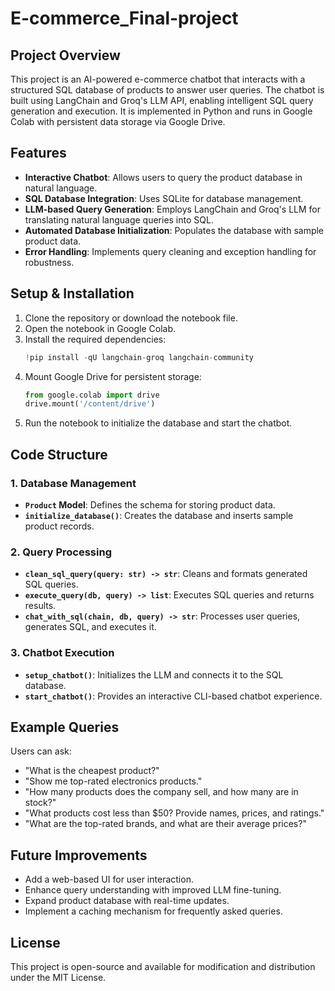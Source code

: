 # E-commerce_Final-project

## Project Overview

This project is an AI-powered e-commerce chatbot that interacts with a structured SQL database of products to answer user queries. The chatbot is built using LangChain and Groq's LLM API, enabling intelligent SQL query generation and execution. It is implemented in Python and runs in Google Colab with persistent data storage via Google Drive.

## Features

- **Interactive Chatbot**: Allows users to query the product database in natural language.
- **SQL Database Integration**: Uses SQLite for database management.
- **LLM-based Query Generation**: Employs LangChain and Groq's LLM for translating natural language queries into SQL.
- **Automated Database Initialization**: Populates the database with sample product data.
- **Error Handling**: Implements query cleaning and exception handling for robustness.

## Setup & Installation

1. Clone the repository or download the notebook file.
2. Open the notebook in Google Colab.
3. Install the required dependencies:
   ```python
   !pip install -qU langchain-groq langchain-community
   ```
4. Mount Google Drive for persistent storage:
   ```python
   from google.colab import drive
   drive.mount('/content/drive')
   ```
5. Run the notebook to initialize the database and start the chatbot.

## Code Structure

### 1. Database Management
- **`Product` Model**: Defines the schema for storing product data.
- **`initialize_database()`**: Creates the database and inserts sample product records.

### 2. Query Processing
- **`clean_sql_query(query: str) -> str`**: Cleans and formats generated SQL queries.
- **`execute_query(db, query) -> list`**: Executes SQL queries and returns results.
- **`chat_with_sql(chain, db, query) -> str`**: Processes user queries, generates SQL, and executes it.

### 3. Chatbot Execution
- **`setup_chatbot()`**: Initializes the LLM and connects it to the SQL database.
- **`start_chatbot()`**: Provides an interactive CLI-based chatbot experience.

## Example Queries

Users can ask:
- "What is the cheapest product?"
- "Show me top-rated electronics products."
- "How many products does the company sell, and how many are in stock?"
- "What products cost less than $50? Provide names, prices, and ratings."
- "What are the top-rated brands, and what are their average prices?"

## Future Improvements
- Add a web-based UI for user interaction.
- Enhance query understanding with improved LLM fine-tuning.
- Expand product database with real-time updates.
- Implement a caching mechanism for frequently asked queries.

## License
This project is open-source and available for modification and distribution under the MIT License.


